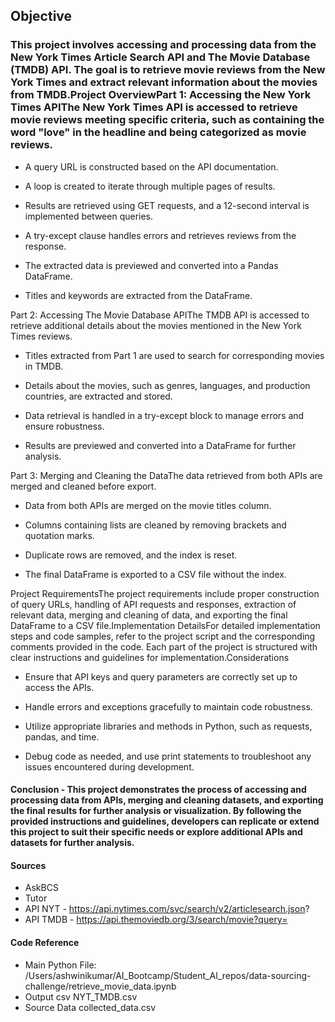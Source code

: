 ## Objective 
### This project involves accessing and processing data from the New York Times Article Search API and The Movie Database (TMDB) API. The goal is to retrieve movie reviews from the New York Times and extract relevant information about the movies from TMDB.Project OverviewPart 1: Accessing the New York Times APIThe New York Times API is accessed to retrieve movie reviews meeting specific criteria, such as containing the word "love" in the headline and being categorized as movie reviews.

*   A query URL is constructed based on the API documentation.
    
*   A loop is created to iterate through multiple pages of results.
    
*   Results are retrieved using GET requests, and a 12-second interval is implemented between queries.
    
*   A try-except clause handles errors and retrieves reviews from the response.
    
*   The extracted data is previewed and converted into a Pandas DataFrame.
    
*   Titles and keywords are extracted from the DataFrame.
    

Part 2: Accessing The Movie Database APIThe TMDB API is accessed to retrieve additional details about the movies mentioned in the New York Times reviews.

*   Titles extracted from Part 1 are used to search for corresponding movies in TMDB.
    
*   Details about the movies, such as genres, languages, and production countries, are extracted and stored.
    
*   Data retrieval is handled in a try-except block to manage errors and ensure robustness.
    
*   Results are previewed and converted into a DataFrame for further analysis.
    

Part 3: Merging and Cleaning the DataThe data retrieved from both APIs are merged and cleaned before export.

*   Data from both APIs are merged on the movie titles column.
    
*   Columns containing lists are cleaned by removing brackets and quotation marks.
    
*   Duplicate rows are removed, and the index is reset.
    
*   The final DataFrame is exported to a CSV file without the index.
    

Project RequirementsThe project requirements include proper construction of query URLs, handling of API requests and responses, extraction of relevant data, merging and cleaning of data, and exporting the final DataFrame to a CSV file.Implementation DetailsFor detailed implementation steps and code samples, refer to the project script and the corresponding comments provided in the code. Each part of the project is structured with clear instructions and guidelines for implementation.Considerations

*   Ensure that API keys and query parameters are correctly set up to access the APIs.
    
*   Handle errors and exceptions gracefully to maintain code robustness.
    
*   Utilize appropriate libraries and methods in Python, such as requests, pandas, and time.
    
*   Debug code as needed, and use print statements to troubleshoot any issues encountered during development.

#### Conclusion - This project demonstrates the process of accessing and processing data from APIs, merging and cleaning datasets, and exporting the final results for further analysis or visualization. By following the provided instructions and guidelines, developers can replicate or extend this project to suit their specific needs or explore additional APIs and datasets for further analysis.

#### Sources
*  AskBCS
*  Tutor 
*  API NYT - https://api.nytimes.com/svc/search/v2/articlesearch.json?
*  API TMDB - https://api.themoviedb.org/3/search/movie?query=
#### Code Reference
* Main Python File: /Users/ashwinikumar/AI_Bootcamp/Student_AI_repos/data-sourcing-challenge/retrieve_movie_data.ipynb
* Output csv NYT_TMDB.csv
* Source Data collected_data.csv